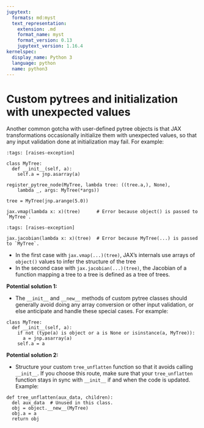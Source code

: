 ```yaml
---
jupytext:
  formats: md:myst
  text_representation:
    extension: .md
    format_name: myst
    format_version: 0.13
    jupytext_version: 1.16.4
kernelspec:
  display_name: Python 3
  language: python
  name: python3
---
```


# Custom pytrees and initialization with unexpected values

Another common gotcha with user-defined pytree objects is that JAX transformations occasionally initialize them with unexpected values, so that any input validation done at initialization may fail. For example:

```{code-cell}
:tags: [raises-exception]

class MyTree:
  def __init__(self, a):
    self.a = jnp.asarray(a)

register_pytree_node(MyTree, lambda tree: ((tree.a,), None),
    lambda _, args: MyTree(*args))

tree = MyTree(jnp.arange(5.0))

jax.vmap(lambda x: x)(tree)      # Error because object() is passed to `MyTree`.
```

```{code-cell}
:tags: [raises-exception]

jax.jacobian(lambda x: x)(tree)  # Error because MyTree(...) is passed to `MyTree`.
```

- In the first case with `jax.vmap(...)(tree)`, JAX’s internals use arrays of `object()` values to infer the structure of the tree
- In the second case with `jax.jacobian(...)(tree)`, the Jacobian of a function mapping a tree to a tree is defined as a tree of trees.

**Potential solution 1:**

- The `__init__` and `__new__` methods of custom pytree classes should generally avoid doing any array conversion or other input validation, or else anticipate and handle these special cases. For example:

```{code-cell}
class MyTree:
  def __init__(self, a):
    if not (type(a) is object or a is None or isinstance(a, MyTree)):
      a = jnp.asarray(a)
    self.a = a
```

**Potential solution 2:**

- Structure your custom `tree_unflatten` function so that it avoids calling `__init__`. If you choose this route, make sure that your `tree_unflatten` function stays in sync with `__init__` if and when the code is updated. Example:

```{code-cell}
def tree_unflatten(aux_data, children):
  del aux_data  # Unused in this class.
  obj = object.__new__(MyTree)
  obj.a = a
  return obj
```
